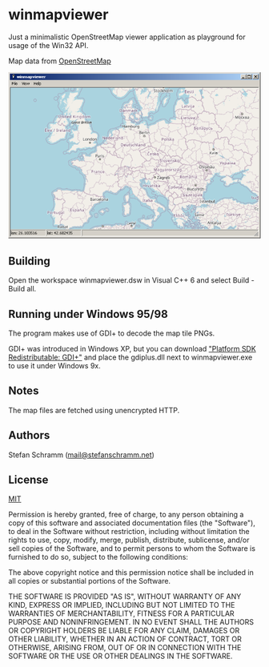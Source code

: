 # winmapviewer

Just a minimalistic OpenStreetMap viewer application as playground for usage of the Win32 API.

Map data from [OpenStreetMap](https://www.openstreetmap.org/copyright)

![Screenshot of winmapviewer](doc/winmapviewer.png)

## Building

Open the workspace winmapviewer.dsw in Visual C++ 6 and select Build - Build all.

## Running under Windows 95/98

The program makes use of GDI+ to decode the map tile PNGs.

GDI+ was introduced in Windows XP, but you can download ["Platform SDK Redistributable: GDI+"](https://archive.org/download/gdiplus_dnld) and place the gdiplus.dll next to winmapviewer.exe to use it under Windows 9x.

## Notes

The map files are fetched using unencrypted HTTP.

## Authors

Stefan Schramm (<mail@stefanschramm.net>)

## License

[MIT](https://opensource.org/license/MIT)

Permission is hereby granted, free of charge, to any person obtaining a copy of this software and associated documentation files (the "Software"), to deal in the Software without restriction, including without limitation the rights to use, copy, modify, merge, publish, distribute, sublicense, and/or sell copies of the Software, and to permit persons to whom the Software is furnished to do so, subject to the following conditions:

The above copyright notice and this permission notice shall be included in all copies or substantial portions of the Software.

THE SOFTWARE IS PROVIDED "AS IS", WITHOUT WARRANTY OF ANY KIND, EXPRESS OR IMPLIED, INCLUDING BUT NOT LIMITED TO THE WARRANTIES OF MERCHANTABILITY, FITNESS FOR A PARTICULAR PURPOSE AND NONINFRINGEMENT. IN NO EVENT SHALL THE AUTHORS OR COPYRIGHT HOLDERS BE LIABLE FOR ANY CLAIM, DAMAGES OR OTHER LIABILITY, WHETHER IN AN ACTION OF CONTRACT, TORT OR OTHERWISE, ARISING FROM, OUT OF OR IN CONNECTION WITH THE SOFTWARE OR THE USE OR OTHER DEALINGS IN THE SOFTWARE.
